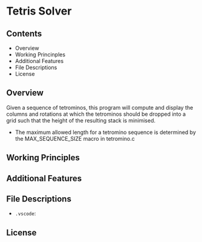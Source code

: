 # Tetris Solver

## Contents
- Overview
- Working Princinples
- Additional Features
- File Descriptions
- License

## Overview
Given a sequence of tetrominos, this program will compute and display the columns and rotations at which the tetrominos should be dropped into a grid such that the height of the resulting stack is minimised.
 - The maximum allowed length for a tetromino sequence is determined by the MAX_SEQUENCE_SIZE macro in tetromino.c

## Working Principles


## Additional Features


## File Descriptions
- ```.vscode```: 

## License